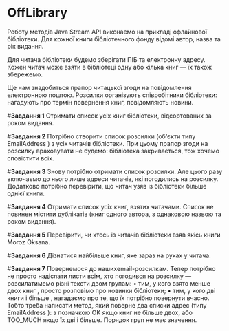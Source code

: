 # OffLibrary
Роботу методів Java Stream API виконаємо на прикладі офлайнової бібліотеки. Для кожної книги бібліотечного фонду відомі автор, назва та рік видання.

Для читача бібліотеки будемо зберігати ПІБ та електронну адресу. Кожен читач може взяти в бібліотеці одну або кілька книг — їх також збережемо.

Ще нам знадобиться прапор читацької згоди на повідомлення електронною поштою. Розсилки організують співробітники бібліотеки: нагадують про термін повернення книг, повідомляють новини.


#**Завдання 1**
Отримати список усіх книг бібліотеки, відсортованих за роком видання.

#**Завдання 2**
Потрібно створити список розсилки (об'єкти типу EmailAddress ) з усіх читачів бібліотеки. При цьому прапор згоди на розсилку враховувати не будемо: бібліотека закривається, тож хочемо сповістити всіх.

#**Завдання 3**
Знову потрібно отримати список розсилки. Але цього разу включаємо до нього лише адреси читачів, які погодились на розсилку. Додатково потрібно перевірити, що читач узяв із бібліотеки більше однієї книги.

#**Завдання 4**
Отримати список усіх книг, взятих читачами. Список не повинен містити дублікатів (книг одного автора, з однаковою назвою та роком видання).

#**Завдання 5**
Перевірити, чи хтось із читачів бібліотеки взяв якісь книги Moroz Oksana.

#**Завдання 6**
Дізнатися найбільше книг, яке зараз на руках у читача.

#**Завдання 7**
Повернемося до нашихemail-розсилкам. Тепер потрібно не просто надіслати листи всім, хто погодився на розсилку — розсилатимемо різні тексти двом групам:
•	тим, у кого взято менше двох книг , просто розповімо про новинки бібліотеки;
•	тим, у кого дві книги і більше , нагадаємо про те, що їх потрібно повернути вчасно.
Тобто треба написати метод, який поверне два списки адрес (типу EmailAddress ): з позначкою OK  якщо книг не більше двох, або  TOO_MUCH  якщо їх дві і більше. Порядок груп не має значення.
